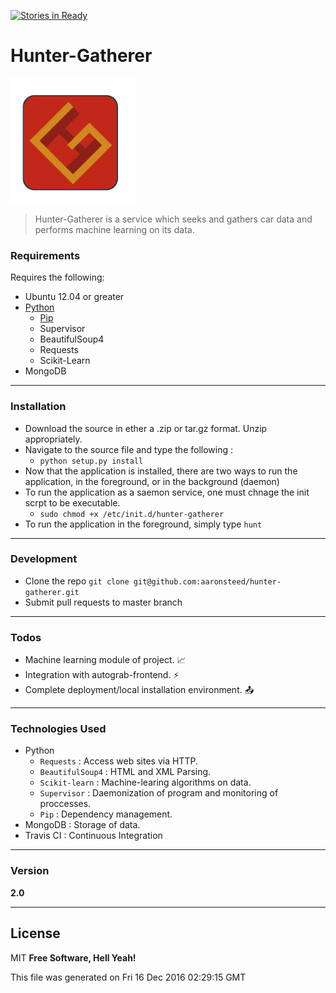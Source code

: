 [![Stories in Ready](https://badge.waffle.io/aaronsteed/hunter-gatherer.png?label=ready&title=Ready)](https://waffle.io/aaronsteed/hunter-gatherer)
# Hunter-Gatherer
<img src="https://github.com/aaronsteed/hunter-gatherer/raw/master/resources/static/images/logo.png" alt="alt text" width="200" height="200" style="display:inline;">

> Hunter-Gatherer is a service which seeks and gathers car data and performs machine learning on its data. 

### Requirements
Requires the following: 
- Ubuntu 12.04 or greater
- [Python](https://www.python.org/downloads/)
    - [Pip]([Python](https://www.python.org/downloads/))
    - Supervisor
    - BeautifulSoup4
    - Requests
    - Scikit-Learn
- MongoDB 

---
### Installation ###
 
 - Download the source in ether a .zip or tar.gz format. Unzip appropriately.
 - Navigate to the source file and type the following : 
    - ```python setup.py install```
 - Now that the application is installed, there are two ways to run the application, 
in the foreground, or in the background (daemon)
 - To run the application as a saemon service, one must chnage the init scrpt to be executable. 
    - ```sudo chmod +x /etc/init.d/hunter-gatherer```
 - To run the application in the foreground, simply type ```hunt```
 
---
### Development ###

 - Clone the repo ```git clone git@github.com:aaronsteed/hunter-gatherer.git```
 - Submit pull requests to master branch
 
---
### Todos ###

 - Machine learning module of project. :chart_with_upwards_trend:
 - Integration with autograb-frontend. :zap:
 - Complete deployment/local installation environment. :outbox_tray:
 
---
### Technologies Used
- Python 
    - ```Requests``` : Access web sites via HTTP.
    - ```BeautifulSoup4``` : HTML and XML Parsing. 
    - ```Scikit-learn``` : Machine-learing algorithms on data.
    - ```Supervisor``` : Daemonization of program and monitoring of proccesses. 
    - ```Pip``` : Dependency management.
- MongoDB : Storage of data.
- Travis CI : Continuous Integration

---
### Version
**2.0**

---
License
---

MIT
**Free Software, Hell Yeah!**

This file was generated on Fri 16 Dec 2016 02:29:15 GMT
